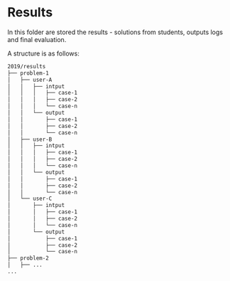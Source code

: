 # Results

In this folder are stored the results - solutions from students, outputs logs and
final evaluation.


A structure is as follows:
```txt
2019/results
├── problem-1
│   ├── user-A
│   │   ├── intput
│   │   │   ├── case-1
│   │   │   ├── case-2
│   │   │   └── case-n
│   │   └── output
│   │       ├── case-1
│   │       ├── case-2
│   │       └── case-n
│   ├── user-B
│   │   ├── intput
│   │   │   ├── case-1
│   │   │   ├── case-2
│   │   │   └── case-n
│   │   └── output
│   │       ├── case-1
│   │       ├── case-2
│   │       └── case-n
│   └── user-C
│       ├── intput
│       │   ├── case-1
│       │   ├── case-2
│       │   └── case-n
│       └── output
│           ├── case-1
│           ├── case-2
│           └── case-n
├── problem-2
│   ├── ...
...
```

